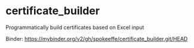 # certificate_builder
Programmatically build certificates based on Excel input

Binder: https://mybinder.org/v2/gh/spokeeffe/certificate_builder.git/HEAD
